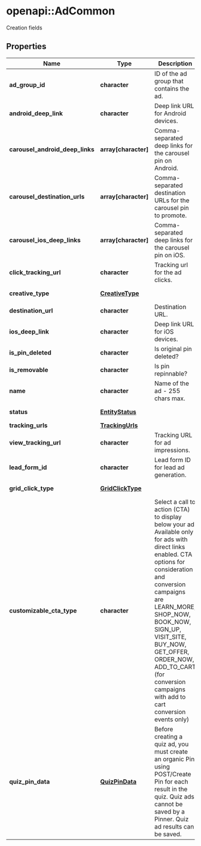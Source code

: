 # openapi::AdCommon

Creation fields

## Properties
Name | Type | Description | Notes
------------ | ------------- | ------------- | -------------
**ad_group_id** | **character** | ID of the ad group that contains the ad. | [optional] [Pattern: ^(AG)?\\d+$] 
**android_deep_link** | **character** | Deep link URL for Android devices. | [optional] 
**carousel_android_deep_links** | **array[character]** | Comma-separated deep links for the carousel pin on Android. | [optional] 
**carousel_destination_urls** | **array[character]** | Comma-separated destination URLs for the carousel pin to promote. | [optional] 
**carousel_ios_deep_links** | **array[character]** | Comma-separated deep links for the carousel pin on iOS. | [optional] 
**click_tracking_url** | **character** | Tracking url for the ad clicks. | [optional] 
**creative_type** | [**CreativeType**](CreativeType.md) |  | [optional] [Enum: ] 
**destination_url** | **character** | Destination URL. | [optional] 
**ios_deep_link** | **character** | Deep link URL for iOS devices. | [optional] 
**is_pin_deleted** | **character** | Is original pin deleted? | [optional] 
**is_removable** | **character** | Is pin repinnable? | [optional] 
**name** | **character** | Name of the ad - 255 chars max. | [optional] 
**status** | [**EntityStatus**](EntityStatus.md) |  | [optional] [Enum: ] 
**tracking_urls** | [**TrackingUrls**](TrackingUrls.md) |  | [optional] 
**view_tracking_url** | **character** | Tracking URL for ad impressions. | [optional] 
**lead_form_id** | **character** | Lead form ID for lead ad generation. | [optional] [Pattern: ^(AG)?\\d+$] 
**grid_click_type** | [**GridClickType**](GridClickType.md) |  | [optional] [Enum: ] 
**customizable_cta_type** | **character** | Select a call to action (CTA) to display below your ad. Available only for ads with direct links enabled. CTA options for consideration and conversion campaigns are LEARN_MORE, SHOP_NOW, BOOK_NOW, SIGN_UP, VISIT_SITE, BUY_NOW, GET_OFFER, ORDER_NOW, ADD_TO_CART (for conversion campaigns with add to cart conversion events only) | [optional] [Enum: [GET_OFFER, LEARN_MORE, ORDER_NOW, SHOP_NOW, SIGN_UP, SUBSCRIBE, BUY_NOW, CONTACT_US, GET_QUOTE, VISIT_SITE, APPLY_NOW, BOOK_NOW, REQUEST_DEMO, REGISTER_NOW, FIND_A_DEALER, ADD_TO_CART, WATCH_NOW, READ_MORE]] 
**quiz_pin_data** | [**QuizPinData**](QuizPinData.md) | Before creating a quiz ad, you must create an organic Pin using POST/Create Pin for each result in the quiz. Quiz ads cannot be saved by a Pinner. Quiz ad results can be saved. | [optional] 


